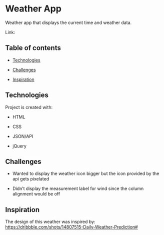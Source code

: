 # Weather App
Weather app that displays the current time and weather data.




Link: 




## Table of contents




-  [Technologies](#technologies)

-  [Challenges](#challenges)

-  [Inspiration](#inspiration)



## Technologies




Project is created with:


-  HTML

-  CSS

-  JSON/API

-  jQuery



## Challenges




-  Wanted to display the weather icon bigger but the icon provided by the api gets pixelated

-  Didn’t display the measurement label for wind since the column alignment would be off


## Inspiration

The design of this weather was inspired by: https://dribbble.com/shots/14807515-Daily-Weather-Prediction#
